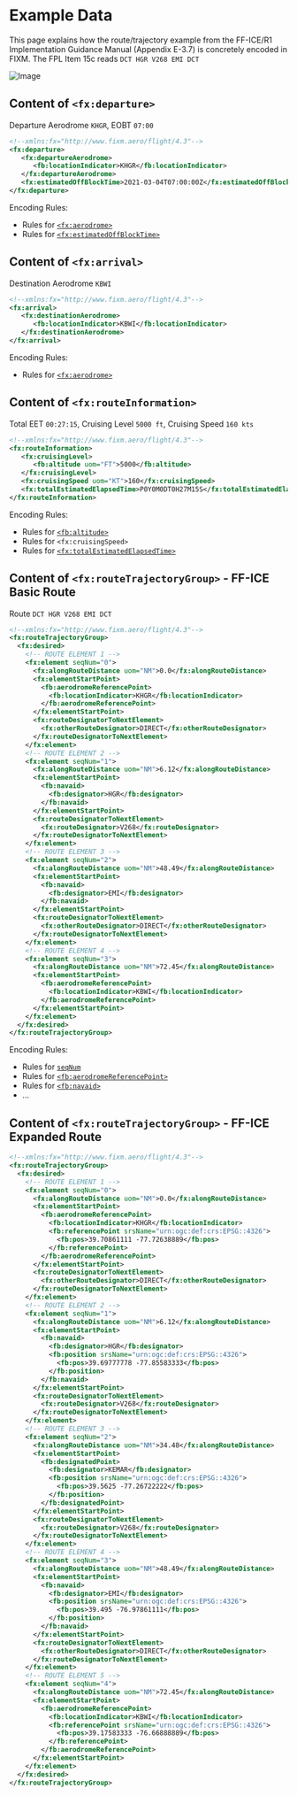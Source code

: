 # Example Data

This page explains how the route/trajectory example from the FF-ICE/R1 Implementation Guidance Manual (Appendix E-3.7) is concretely encoded in FIXM. 
The FPL Item 15c reads `DCT HGR V268 EMI DCT`

![Image](.//media/example_route.png)

## Content of `<fx:departure>`

Departure Aerodrome `KHGR`, EOBT `07:00`

```xml
<!--xmlns:fx="http://www.fixm.aero/flight/4.3"-->
<fx:departure>
   <fx:departureAerodrome>
      <fb:locationIndicator>KHGR</fb:locationIndicator>
   </fx:departureAerodrome>
   <fx:estimatedOffBlockTime>2021-03-04T07:00:00Z</fx:estimatedOffBlockTime>
</fx:departure>
```
Encoding Rules:
* Rules for [`<fx:aerodrome>`](https://docs.fixm.aero/#/general-guidance/references-to-published-aeronautical-information?id=references-to-aerodromes)
* Rules for [`<fx:estimatedOffBlockTime>`](https://docs.fixm.aero/#/general-guidance/date-time-specification)

## Content of `<fx:arrival>`

Destination Aerodrome `KBWI`

```xml
<!--xmlns:fx="http://www.fixm.aero/flight/4.3"-->
<fx:arrival>
   <fx:destinationAerodrome>
      <fb:locationIndicator>KBWI</fb:locationIndicator>
   </fx:destinationAerodrome>
</fx:arrival>
```
Encoding Rules:
* Rules for [`<fx:aerodrome>`](https://docs.fixm.aero/#/general-guidance/references-to-published-aeronautical-information?id=references-to-aerodromes)

## Content of `<fx:routeInformation>`

Total EET `00:27:15`, Cruising Level `5000 ft`, Cruising Speed `160 kts`

```xml
<!--xmlns:fx="http://www.fixm.aero/flight/4.3"-->
<fx:routeInformation>
   <fx:cruisingLevel>
      <fb:altitude uom="FT">5000</fb:altitude>
   </fx:cruisingLevel>
   <fx:cruisingSpeed uom="KT">160</fx:cruisingSpeed>
   <fx:totalEstimatedElapsedTime>P0Y0M0DT0H27M15S</fx:totalEstimatedElapsedTime>
</fx:routeInformation>
```
Encoding Rules:
* Rules for [`<fb:altitude>`](https://docs.fixm.aero/#/general-guidance/vertical-distances)
* Rules for `<fx:cruisingSpeed>`
* Rules for [`<fx:totalEstimatedElapsedTime>`](https://docs.fixm.aero/#/general-guidance/date-time-specification)

## Content of `<fx:routeTrajectoryGroup>` - FF-ICE Basic Route

Route `DCT HGR V268 EMI DCT`

```xml
<!--xmlns:fx="http://www.fixm.aero/flight/4.3"-->
<fx:routeTrajectoryGroup>
  <fx:desired>
    <!-- ROUTE ELEMENT 1 -->    
    <fx:element seqNum="0">
      <fx:alongRouteDistance uom="NM">0.0</fx:alongRouteDistance>
      <fx:elementStartPoint>
        <fb:aerodromeReferencePoint>
          <fb:locationIndicator>KHGR</fb:locationIndicator>
        </fb:aerodromeReferencePoint>
      </fx:elementStartPoint>
      <fx:routeDesignatorToNextElement>
        <fx:otherRouteDesignator>DIRECT</fx:otherRouteDesignator>
      </fx:routeDesignatorToNextElement>
    </fx:element>
    <!-- ROUTE ELEMENT 2 -->    
    <fx:element seqNum="1">
      <fx:alongRouteDistance uom="NM">6.12</fx:alongRouteDistance>
      <fx:elementStartPoint>
        <fb:navaid>
          <fb:designator>HGR</fb:designator>
        </fb:navaid>
      </fx:elementStartPoint>
      <fx:routeDesignatorToNextElement>
        <fx:routeDesignator>V268</fx:routeDesignator>
      </fx:routeDesignatorToNextElement>
    </fx:element>
    <!-- ROUTE ELEMENT 3 -->    
    <fx:element seqNum="2">
      <fx:alongRouteDistance uom="NM">48.49</fx:alongRouteDistance>
      <fx:elementStartPoint>
        <fb:navaid>
          <fb:designator>EMI</fb:designator>
        </fb:navaid>
      </fx:elementStartPoint>
      <fx:routeDesignatorToNextElement>
        <fx:otherRouteDesignator>DIRECT</fx:otherRouteDesignator>
      </fx:routeDesignatorToNextElement>
    </fx:element>
    <!-- ROUTE ELEMENT 4 -->    
    <fx:element seqNum="3">
      <fx:alongRouteDistance uom="NM">72.45</fx:alongRouteDistance>
      <fx:elementStartPoint>
        <fb:aerodromeReferencePoint>
          <fb:locationIndicator>KBWI</fb:locationIndicator>
        </fb:aerodromeReferencePoint>
      </fx:elementStartPoint>
    </fx:element>
  </fx:desired>
</fx:routeTrajectoryGroup>
```

Encoding Rules:
* Rules for [`seqNum`](https://docs.fixm.aero/#/general-guidance/sequence-numbers)
* Rules for [`<fb:aerodromeReferencePoint>`](https://docs.fixm.aero/#/general-guidance/references-to-published-aeronautical-information?id=references-to-aerodromes) 
* Rules for [`<fb:navaid>`](https://docs.fixm.aero/#/general-guidance/references-to-published-aeronautical-information?id=references-to-navaid) 
* ...

## Content of `<fx:routeTrajectoryGroup>` - FF-ICE Expanded Route

```xml
<!--xmlns:fx="http://www.fixm.aero/flight/4.3"-->
<fx:routeTrajectoryGroup>
  <fx:desired>
    <!-- ROUTE ELEMENT 1 -->    
    <fx:element seqNum="0">
      <fx:alongRouteDistance uom="NM">0.0</fx:alongRouteDistance>
      <fx:elementStartPoint>
        <fb:aerodromeReferencePoint>
          <fb:locationIndicator>KHGR</fb:locationIndicator>
          <fb:referencePoint srsName="urn:ogc:def:crs:EPSG::4326">
            <fb:pos>39.70861111 -77.72638889</fb:pos>
          </fb:referencePoint>
        </fb:aerodromeReferencePoint>
      </fx:elementStartPoint>
      <fx:routeDesignatorToNextElement>
        <fx:otherRouteDesignator>DIRECT</fx:otherRouteDesignator>
      </fx:routeDesignatorToNextElement>
    </fx:element>
    <!-- ROUTE ELEMENT 2 -->    
    <fx:element seqNum="1">
      <fx:alongRouteDistance uom="NM">6.12</fx:alongRouteDistance>
      <fx:elementStartPoint>
        <fb:navaid>
          <fb:designator>HGR</fb:designator>
          <fb:position srsName="urn:ogc:def:crs:EPSG::4326">
            <fb:pos>39.69777778 -77.85583333</fb:pos>
          </fb:position>
        </fb:navaid>
      </fx:elementStartPoint>
      <fx:routeDesignatorToNextElement>
        <fx:routeDesignator>V268</fx:routeDesignator>
      </fx:routeDesignatorToNextElement>
    </fx:element>
    <!-- ROUTE ELEMENT 3 -->    
    <fx:element seqNum="2">
      <fx:alongRouteDistance uom="NM">34.48</fx:alongRouteDistance>
      <fx:elementStartPoint>
        <fb:designatedPoint>
          <fb:designator>KEMAR</fb:designator>
          <fb:position srsName="urn:ogc:def:crs:EPSG::4326">
            <fb:pos>39.5625 -77.26722222</fb:pos>
          </fb:position>
        </fb:designatedPoint>
      </fx:elementStartPoint>
      <fx:routeDesignatorToNextElement>
        <fx:routeDesignator>V268</fx:routeDesignator>
      </fx:routeDesignatorToNextElement>
    </fx:element>
    <!-- ROUTE ELEMENT 4 -->    
    <fx:element seqNum="3">
      <fx:alongRouteDistance uom="NM">48.49</fx:alongRouteDistance>
      <fx:elementStartPoint>
        <fb:navaid>
          <fb:designator>EMI</fb:designator>
          <fb:position srsName="urn:ogc:def:crs:EPSG::4326">
            <fb:pos>39.495 -76.97861111</fb:pos>
          </fb:position>
        </fb:navaid>
      </fx:elementStartPoint>
      <fx:routeDesignatorToNextElement>
        <fx:otherRouteDesignator>DIRECT</fx:otherRouteDesignator>
      </fx:routeDesignatorToNextElement>
    </fx:element>
    <!-- ROUTE ELEMENT 5 -->    
    <fx:element seqNum="4">
      <fx:alongRouteDistance uom="NM">72.45</fx:alongRouteDistance>
      <fx:elementStartPoint>
        <fb:aerodromeReferencePoint>
          <fb:locationIndicator>KBWI</fb:locationIndicator>
          <fb:referencePoint srsName="urn:ogc:def:crs:EPSG::4326">
            <fb:pos>39.17583333 -76.66888889</fb:pos>
          </fb:referencePoint>
        </fb:aerodromeReferencePoint>
      </fx:elementStartPoint>
    </fx:element>
  </fx:desired>
</fx:routeTrajectoryGroup>

```

